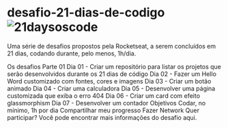 # desafio-21-dias-de-codigo![21daysoscode](https://user-images.githubusercontent.com/46784384/189347623-784ecbb2-4894-4fce-8020-3ad267845ef2.svg)
Uma série de desafios propostos pela Rocketseat, a serem concluídos em 21 dias, codando durante, pelo menos, 1h/dia.

Os desafios
Parte 01
 Dia 01 - Criar um repositório para listar os projetos que serão desenvolvidos durante os 21 dias de código
 Dia 02 - Fazer um Hello Word customizado com fontes, cores e imagens
 Dia 03 - Criar um botão animado
 Dia 04 - Criar uma calculadora
 Dia 05 - Desenvolver uma página customizada que exiba o erro 404
 Dia 06 - Criar um card com efeito glassmorphism
 Dia 07 - Desenvolver um contador
Objetivos
 Codar, no mínimo, 1h por dia
 Compartilhar meu progresso
 Fazer Network
Quer participar?
Você pode encontrar mais informações do desafio aqui.
